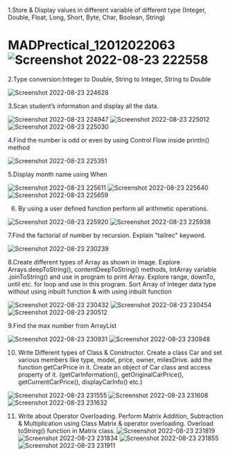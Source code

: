 1.Store & Display values in different variable of different type (Integer, Double, Float, Long, Short, Byte, Char, Boolean, String)

# MADPrectical_12012022063![Screenshot 2022-08-23 222558](https://user-images.githubusercontent.com/110375632/186229310-c72bcac0-60e4-45a6-80f2-525b33d8bd59.png)

2.Type conversion:Integer to Double, String to Integer, String to Double

![Screenshot 2022-08-23 224628](https://user-images.githubusercontent.com/110375632/186229320-166d203f-8983-4b5b-ba1c-4c42e1fb110f.png)

3.Scan student’s information and display all the data.

![Screenshot 2022-08-23 224947](https://user-images.githubusercontent.com/110375632/186229328-46e6cf66-27bb-4c00-a877-db8d9416cafd.png)
![Screenshot 2022-08-23 225012](https://user-images.githubusercontent.com/110375632/186229335-d167fb9b-604a-4cc0-8459-297d2bc06894.png)
![Screenshot 2022-08-23 225030](https://user-images.githubusercontent.com/110375632/186229351-56fcc546-03c4-47a5-a923-d4fcaff0944f.png)

4.Find the number is odd or even by using Control Flow inside println() method

![Screenshot 2022-08-23 225351](https://user-images.githubusercontent.com/110375632/186229358-28b7f783-84f7-4708-aee6-61af273da0aa.png)

5.Display month name using When

![Screenshot 2022-08-23 225611](https://user-images.githubusercontent.com/110375632/186229367-cd9bfc7d-54f4-4282-a776-b82b533f1b59.png)
![Screenshot 2022-08-23 225640](https://user-images.githubusercontent.com/110375632/186229375-b862b168-640f-4ceb-9600-0270283e17e3.png)
![Screenshot 2022-08-23 225659](https://user-images.githubusercontent.com/110375632/186229383-7f26e7d0-5b10-4dc5-85a6-5e770d17cf88.png)

6. By using a user defined function perform all arithmetic operations.

![Screenshot 2022-08-23 225920](https://user-images.githubusercontent.com/110375632/186229391-87356c90-58bb-4012-b78a-1880adccb8b0.png)
![Screenshot 2022-08-23 225938](https://user-images.githubusercontent.com/110375632/186229398-e520d75b-f7f1-49a7-b16b-07bd10c121de.png)

7.Find the factorial of number by recursion. Explain "tailrec" keyword.

![Screenshot 2022-08-23 230239](https://user-images.githubusercontent.com/110375632/186229414-6b383517-c855-4c59-8338-026b93101ce0.png)

8.Create different types of Array as shown in image. Explore Arrays.deepToString(), contentDeepToString() methods, IntArray variable .joinToString()  and use in program to print Array. Explore range, downTo, until etc. for loop and use in this program. Sort Array of Integer data type without using inbuilt function & with using inbuilt function

![Screenshot 2022-08-23 230432](https://user-images.githubusercontent.com/110375632/186229413-f62ebe50-6dbe-4c6f-85d9-3432048fd575.png)
![Screenshot 2022-08-23 230454](https://user-images.githubusercontent.com/110375632/186229422-c6ff4c00-0c3d-4cc7-afe7-21a57b55ed6b.png)
![Screenshot 2022-08-23 230512](https://user-images.githubusercontent.com/110375632/186229429-db96456a-d1c6-441c-bfcd-5a31897e0d76.png)

9.Find the max number from ArrayList

![Screenshot 2022-08-23 230931](https://user-images.githubusercontent.com/110375632/186229430-d756600e-90ba-4495-8b78-e380049935ae.png)
![Screenshot 2022-08-23 230948](https://user-images.githubusercontent.com/110375632/186229443-0bda18dd-d7f6-406c-9cdf-783c20dc7a97.png)

10. Write Different types of Class & Constructor. Create a class Car and set various members like type, model, price, owner, milesDrive. add the function getCarPrice in it. Create an object of Car class and access property of it. (getCarInformation(), getOriginalCarPrice(), getCurrentCarPrice(), displayCarInfo() etc.)

![Screenshot 2022-08-23 231555](https://user-images.githubusercontent.com/110375632/186229444-c2ed61f9-cb5d-4bc1-bcab-3ec1e3d6ac89.png)
![Screenshot 2022-08-23 231608](https://user-images.githubusercontent.com/110375632/186229446-1b455290-6cff-41c3-88f0-57858d307c7c.png)
![Screenshot 2022-08-23 231632](https://user-images.githubusercontent.com/110375632/186229453-eeab7ab7-9210-4194-8e4a-dae22712327b.png)

11. Write about Operator Overloading. Perform Matrix Addition, Subtraction & Multiplication using Class Matrix & operator overloading. Overload toString() function in Matrix class.
![Screenshot 2022-08-23 231819](https://user-images.githubusercontent.com/110375632/186229466-37449bd6-652d-4348-9a6e-7779fda18163.png)
![Screenshot 2022-08-23 231834](https://user-images.githubusercontent.com/110375632/186229471-6711dc87-02cf-4a8f-9337-8368e94a81f1.png)
![Screenshot 2022-08-23 231855](https://user-images.githubusercontent.com/110375632/186229483-8c602d0d-a15a-4b0f-b7f3-3d0fb0b69d07.png)
![Screenshot 2022-08-23 231911](https://user-images.githubusercontent.com/110375632/186229488-220c3eeb-a551-47bd-903e-dc2a7b98e656.png)

